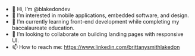 - 👋 Hi, I’m @blakedondev
- 👀 I’m interested in mobile applications, embedded software, and design.
- 🌱 I’m currently learning front-end development while completing my baccalaureate education.
- 💞️ I’m looking to collaborate on building landing pages with responsive UI.
- 📫 How to reach me: https://www.linkedin.com/brittanysmithlakedon 

<!---
blakedondev/blakedondev is a ✨ special ✨ repository because its `README.md` (this file) appears on your GitHub profile.
You can click the Preview link to take a look at your changes.
--->
